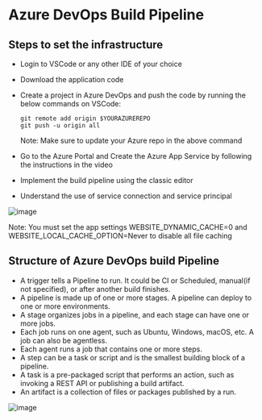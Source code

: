 # Azure DevOps Build Pipeline
  
## Steps to set the infrastructure  
- Login to VSCode or any other IDE of your choice   
- Download the application code
- Create a project in Azure DevOps and push the code by running the below commands on VSCode:
  ```
  git remote add origin $YOURAZUREREPO
  git push -u origin all
  ```
  Note: Make sure to update your Azure repo in the above command

- Go to the Azure Portal and Create the Azure App Service by following the instructions in the video

- Implement the build pipeline using the classic editor

- Understand the use of service connection and service principal

![image](https://github.com/Pavan-1997/Azure_DevOps_Build-Pipeline/assets/32020205/46352809-cc2e-473d-b1c4-39f1940266e2)

Note: You must set the app settings WEBSITE_DYNAMIC_CACHE=0 and WEBSITE_LOCAL_CACHE_OPTION=Never to disable all file caching

## Structure of Azure DevOps build Pipeline

*  A trigger tells a Pipeline to run. It could be CI or Scheduled, manual(if not specified), or after another build finishes.
*  A pipeline is made up of one or more stages. A pipeline can deploy to one or more environments.
*  A stage organizes jobs in a pipeline, and each stage can have one or more jobs.
*  Each job runs on one agent, such as Ubuntu, Windows, macOS, etc. A job can also be agentless.
*  Each agent runs a job that contains one or more steps.
*  A step can be a task or script and is the smallest building block of a pipeline.
*  A task is a pre-packaged script that performs an action, such as invoking a REST API or publishing a build artifact.
*  An artifact is a collection of files or packages published by a run.

![image](https://github.com/Pavan-1997/Azure_DevOps_Build-Pipeline/assets/32020205/0b0bc069-5305-415e-adba-154031ed1de3)
